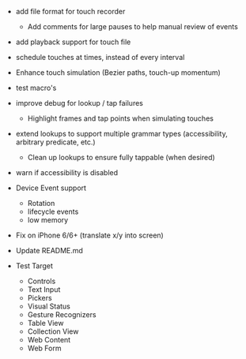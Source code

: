 
- add file format for touch recorder
  - Add comments for large pauses to help manual review of events
- add playback support for touch file

- schedule touches at times, instead of every interval
- Enhance touch simulation (Bezier paths, touch-up momentum)

- test macro's
- improve debug for lookup / tap failures
   - Highlight frames and tap points when simulating touches

- extend lookups to support multiple grammar types (accessibility, arbitrary predicate, etc.)
  - Clean up lookups to ensure fully tappable (when desired)
- warn if accessibility is disabled

- Device Event support
  - Rotation
  - lifecycle events
  - low memory
- Fix on iPhone 6/6+ (translate x/y into screen)


- Update README.md

- Test Target
  - Controls
  - Text Input
  - Pickers
  - Visual Status
  - Gesture Recognizers
  - Table View
  - Collection View
  - Web Content
  - Web Form
